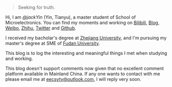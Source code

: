 

> Seeking for truth.


Hi, I am *@jackYin* (Yin, Tianyu), a master student of School of Microelectronics. You can find my moments and working on [Bilibili](http://space.bilibili.com/88834804), [Blog](https://yintianyu.github.io), [Weibo](https://weibo.com/2214514502), [Zhihu](https://www.zhihu.com/people/yin-tian-yu-34), [Twitter](https://twitter.com/ytyhero007/) and [Github](http://github.com/yintianyu).

I received my bacholar's degree at [Zhejiang University](http://www.zju.edu.cn), and I'm pursuing my master's degree at SME of [Fudan University](http://www.fudan.edu.cn).


This blog is to log the interesting and meaningful things I met when studying and working.

This blog doesn't support comments now given that no excellent comment platform available in Mainland China. If any one wants to contact with me please email me at eecsyty@outlook.com, I will reply very soon.
